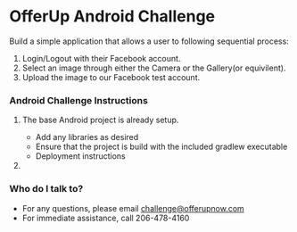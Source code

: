 # OfferUp Android Challenge #

Build a simple application that allows a user to following sequential process:
<ol> 
	<li>Login/Logout with their Facebook account.</li>
	<li>Select an image through either the Camera or the Gallery(or equivilent).</li>
	<li>Upload the image to our Facebook test account.</li>
</ol> 

### Android Challenge Instructions ###

<ol>
<li>The base Android project is already setup.</li>

* Add any libraries as desired
* Ensure that the project is build with the included gradlew executable
* Deployment instructions

<li></li>

</ol>

### Who do I talk to? ###

* For any questions, please email challenge@offerupnow.com
* For immediate assistance, call 206-478-4160